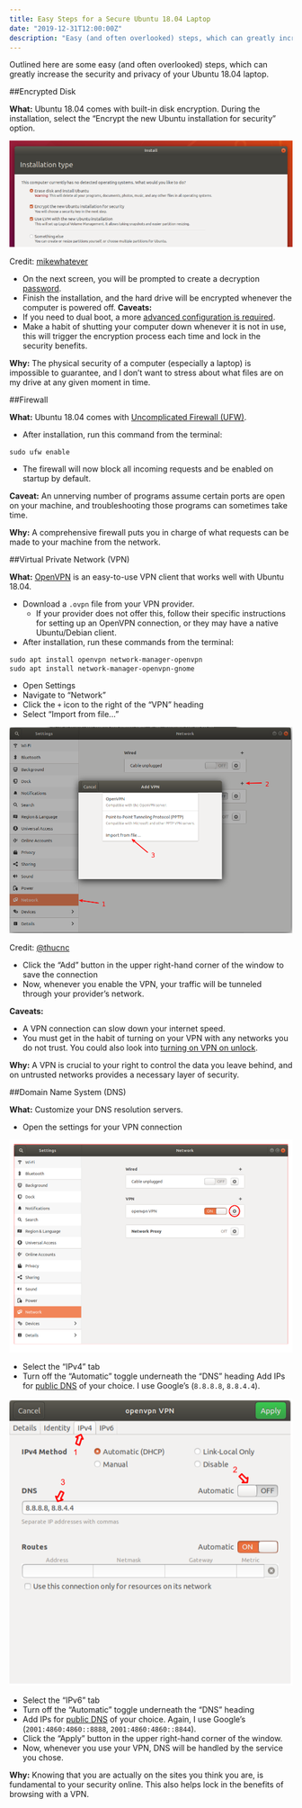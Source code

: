 ```yaml
---
title: Easy Steps for a Secure Ubuntu 18.04 Laptop
date: "2019-12-31T12:00:00Z"
description: "Easy (and often overlooked) steps, which can greatly increase the security and privacy of your Ubuntu 18.04 laptop"
---
```


Outlined here are some easy (and often overlooked) steps, which can greatly increase the security and privacy of your Ubuntu 18.04 laptop.

##Encrypted Disk

**What:** Ubuntu 18.04 comes with built-in disk encryption.
During the installation, select the “Encrypt the new Ubuntu installation for security” option.

![](disk-encryption.png)

Credit: [mikewhatever](https://askubuntu.com/questions/1029285/ubuntu-18-04-disk-encryption/1029303#1029303) 


- On the next screen, you will be prompted to create a decryption [password](https://security.stackexchange.com/q/6095).
- Finish the installation, and the hard drive will be encrypted whenever the computer is powered off.
**Caveats:**
- If you need to dual boot, a more [advanced configuration is required](https://askubuntu.com/questions/1029285/ubuntu-18-04-disk-encryption).
- Make a habit of shutting your computer down whenever it is not in use, this will trigger the encryption process each time and lock in the security benefits.

**Why:** The physical security of a computer (especially a laptop) is impossible to guarantee, and I don’t want to stress about what files are on my drive at any given moment in time.

##Firewall

**What:** Ubuntu 18.04 comes with [Uncomplicated Firewall (UFW)](https://help.ubuntu.com/community/UFW).

- After installation, run this command from the terminal:

```
sudo ufw enable
```

- The firewall will now block all incoming requests and be enabled on startup by default.

**Caveat:** An unnerving number of programs assume certain ports are open on your machine, and troubleshooting those programs can sometimes take time.

**Why:** A comprehensive firewall puts you in charge of what requests can be made to your machine from the network.


##Virtual Private Network (VPN)

**What:** [OpenVPN](https://wiki.debian.org/OpenVPN) is an easy-to-use VPN client that works well with Ubuntu 18.04.

- Download a `.ovpn` file from your VPN provider.
	- If your provider does not offer this, follow their specific instructions for setting up an OpenVPN connection, or they may have a native Ubuntu/Debian client.
- After installation, run these commands from the terminal:

```
sudo apt install openvpn network-manager-openvpn
sudo apt install network-manager-openvpn-gnome
```

- Open Settings
- Navigate to “Network”
- Click the `+` icon to the right of the “VPN” heading
- Select “Import from file...”

![](vpn-settings-import.png)

Credit: [@thucnc](https://medium.com/@thucnc/openvpn-on-ubuntu-18-04-3295cabf114c)

- Click the “Add” button in the upper right-hand corner of the window to save the connection
- Now, whenever you enable the VPN, your traffic will be tunneled through your provider’s network.

**Caveats:**

- A VPN connection can slow down your internet speed.
- You must get in the habit of turning on your VPN with any networks you do not trust. You could also look into [turning on VPN on unlock](https://askubuntu.com/questions/1033278/automatically-turn-on-vpn-on-computer-unlock-ubuntu-18-04).

**Why:** A VPN is crucial to your right to control the data you leave behind, and on untrusted networks provides a necessary layer of security.

##Domain Name System (DNS)

**What:** Customize your DNS resolution servers.

- Open the settings for your VPN connection

![](vpn-settings.png)

- Select the “IPv4” tab
- Turn off the “Automatic” toggle underneath the “DNS” heading
Add IPs for [public DNS](https://www.techradar.com/news/best-dns-server) of your choice. I use Google’s (`8.8.8.8`, `8.8.4.4`).

![](dns-settings-2.png)

- Select the “IPv6” tab
- Turn off the “Automatic” toggle underneath the “DNS” heading
- Add IPs for [public DNS](https://www.techradar.com/news/best-dns-server) of your choice. Again, I use Google’s (`2001:4860:4860::8888`, `2001:4860:4860::8844`).
- Click the “Apply” button in the upper right-hand corner of the window.
- Now, whenever you use your VPN, DNS will be handled by the service you chose.

**Why:** Knowing that you are actually on the sites you think you are, is fundamental to your security online. This also helps lock in the benefits of browsing with a VPN.

